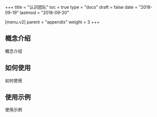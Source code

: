 +++
title = "认识团队"
toc = true
type = "docs"
draft = false
date = "2018-09-19"
lastmod = "2018-09-20"

[menu.v2]
  parent = "appendix"
  weight = 3
+++

## 概念介绍

概念介绍

## 如何使用

如何使用

## 使用示例

使用示例
